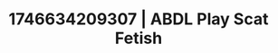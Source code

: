 ---
categories:
- Tasteful nudity
- Dominant softness
- Artistic control
- AI-generated
- Cosplay
- Erotic dream roleplay
- ASMR
- AI girlfriend fantasy
image: /assets/images/1746634209307.jpg
layout: post
seo:
  description: Featured content with premium ABDL Play, Scat Fetish. HD images available.
  keywords: ABDL Play, Scat Fetish
  og_image: /assets/images/1746634209307.jpg
  schema_type: VisualArtwork
tags:
- '#1746634209307'
- Scat Fetish
- ABDL Play
title: 1746634209307 | ABDL Play Scat Fetish
---